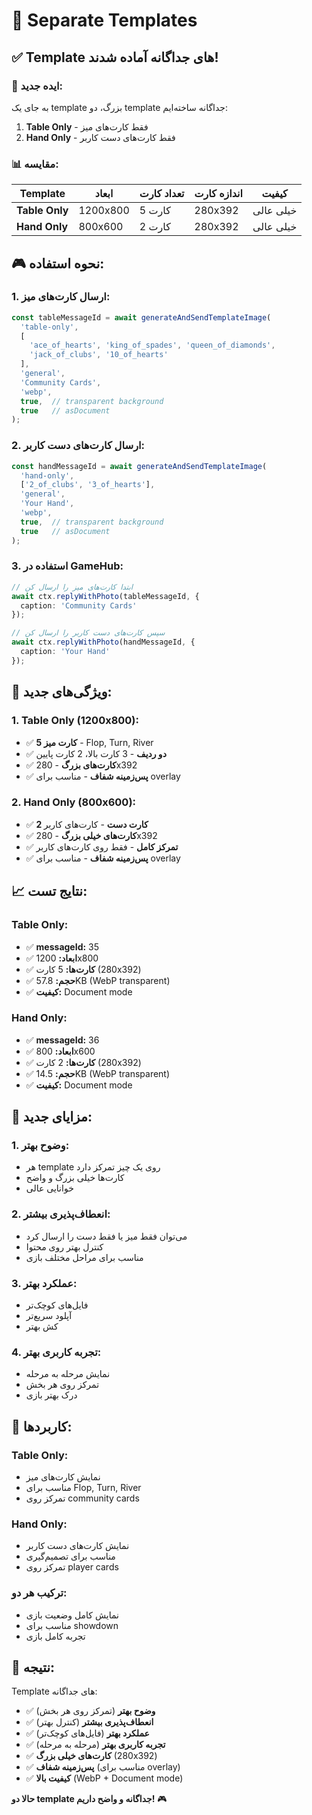 # 🎨 Separate Templates

## ✅ **Template های جداگانه آماده شدند!**

### 🎯 **ایده جدید:**

به جای یک template بزرگ، دو template جداگانه ساخته‌ایم:
1. **Table Only** - فقط کارت‌های میز
2. **Hand Only** - فقط کارت‌های دست کاربر

### 📊 **مقایسه:**

| Template | ابعاد | تعداد کارت | اندازه کارت | کیفیت |
|----------|-------|------------|-------------|-------|
| **Table Only** | 1200x800 | 5 کارت | 280x392 | خیلی عالی |
| **Hand Only** | 800x600 | 2 کارت | 280x392 | خیلی عالی |

## 🎮 **نحوه استفاده:**

### **1. ارسال کارت‌های میز:**
```typescript
const tableMessageId = await generateAndSendTemplateImage(
  'table-only',
  [
    'ace_of_hearts', 'king_of_spades', 'queen_of_diamonds',
    'jack_of_clubs', '10_of_hearts'
  ],
  'general',
  'Community Cards',
  'webp',
  true,  // transparent background
  true   // asDocument
);
```

### **2. ارسال کارت‌های دست کاربر:**
```typescript
const handMessageId = await generateAndSendTemplateImage(
  'hand-only',
  ['2_of_clubs', '3_of_hearts'],
  'general',
  'Your Hand',
  'webp',
  true,  // transparent background
  true   // asDocument
);
```

### **3. استفاده در GameHub:**
```typescript
// ابتدا کارت‌های میز را ارسال کن
await ctx.replyWithPhoto(tableMessageId, {
  caption: 'Community Cards'
});

// سپس کارت‌های دست کاربر را ارسال کن
await ctx.replyWithPhoto(handMessageId, {
  caption: 'Your Hand'
});
```

## 🎨 **ویژگی‌های جدید:**

### **1. Table Only (1200x800):**
- ✅ **5 کارت میز** - Flop, Turn, River
- ✅ **دو ردیف** - 3 کارت بالا، 2 کارت پایین
- ✅ **کارت‌های بزرگ** - 280x392
- ✅ **پس‌زمینه شفاف** - مناسب برای overlay

### **2. Hand Only (800x600):**
- ✅ **2 کارت دست** - کارت‌های کاربر
- ✅ **کارت‌های خیلی بزرگ** - 280x392
- ✅ **تمرکز کامل** - فقط روی کارت‌های کاربر
- ✅ **پس‌زمینه شفاف** - مناسب برای overlay

## 📈 **نتایج تست:**

### **Table Only:**
- ✅ **messageId:** 35
- ✅ **ابعاد:** 1200x800
- ✅ **کارت‌ها:** 5 کارت (280x392)
- ✅ **حجم:** 57.8KB (WebP transparent)
- ✅ **کیفیت:** Document mode

### **Hand Only:**
- ✅ **messageId:** 36
- ✅ **ابعاد:** 800x600
- ✅ **کارت‌ها:** 2 کارت (280x392)
- ✅ **حجم:** 14.5KB (WebP transparent)
- ✅ **کیفیت:** Document mode

## 🚀 **مزایای جدید:**

### **1. وضوح بهتر:**
- هر template روی یک چیز تمرکز دارد
- کارت‌ها خیلی بزرگ و واضح
- خوانایی عالی

### **2. انعطاف‌پذیری بیشتر:**
- می‌توان فقط میز یا فقط دست را ارسال کرد
- کنترل بهتر روی محتوا
- مناسب برای مراحل مختلف بازی

### **3. عملکرد بهتر:**
- فایل‌های کوچک‌تر
- آپلود سریع‌تر
- کش بهتر

### **4. تجربه کاربری بهتر:**
- نمایش مرحله به مرحله
- تمرکز روی هر بخش
- درک بهتر بازی

## 🎯 **کاربردها:**

### **Table Only:**
- نمایش کارت‌های میز
- مناسب برای Flop, Turn, River
- تمرکز روی community cards

### **Hand Only:**
- نمایش کارت‌های دست کاربر
- مناسب برای تصمیم‌گیری
- تمرکز روی player cards

### **ترکیب هر دو:**
- نمایش کامل وضعیت بازی
- مناسب برای showdown
- تجربه کامل بازی

## 🎉 **نتیجه:**

Template های جداگانه:
- ✅ **وضوح بهتر** (تمرکز روی هر بخش)
- ✅ **انعطاف‌پذیری بیشتر** (کنترل بهتر)
- ✅ **عملکرد بهتر** (فایل‌های کوچک‌تر)
- ✅ **تجربه کاربری بهتر** (مرحله به مرحله)
- ✅ **کارت‌های خیلی بزرگ** (280x392)
- ✅ **پس‌زمینه شفاف** (مناسب برای overlay)
- ✅ **کیفیت بالا** (WebP + Document mode)

**حالا دو template جداگانه و واضح داریم!** 🎮
